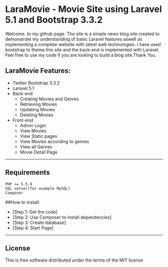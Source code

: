 # LaraMovie - Movie Site using Laravel 5.1 and Bootstrap 3.3.2

Welcome. to my github page. The site is a simple news blog site created to demonstrate my understanding of basic Laravel features
aswell as implementing a complete website with latest web technologies. I have used bootstrap to theme this site and the back-end
is implemented with Laravel. Feel free to use my code if you are looking to build a blog site.Thank You.

## LaraMovie Features:

* Twitter Bootstrap 3.3.2
* Laravel 5.1
* Back-end
	* Creating Movies and Genres 
	* Retrieving Movies
	* Updating Movies
	* Deleting Movies
* Front-end
	* Admin Login
	* View Movies
	* View Static pages
	* View Movies according to genres
	* View all Genres
	* Movie Detail Page

---
## Requirements

	PHP >= 5.5.9
	SQL server(for example MySQL)
	Composer

##How to install:
* [Step 1: Get the code]
* [Step 2: Use Composer to install dependencies]
* [Step 3: Create database]
* [Step 4: Start Page]

---

## License

This is free software distributed under the terms of the MIT license
